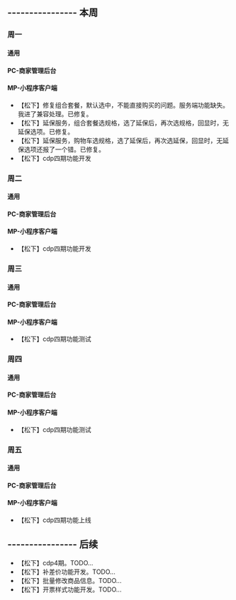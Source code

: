 ## ---------------- 本周

### 周一
#### 通用
#### PC-商家管理后台
#### MP-小程序客户端
* 【松下】修复组合套餐，默认选中，不能直接购买的问题。服务端功能缺失。我进了兼容处理。已修复。
* 【松下】延保服务，组合套餐选规格，选了延保后，再次选规格，回显时，无延保选项。已修复。
* 【松下】延保服务，购物车选规格，选了延保后，再次选延保，回显时，无延保选项还报了一个错。已修复。
* 【松下】cdp四期功能开发

### 周二
#### 通用
#### PC-商家管理后台
#### MP-小程序客户端
* 【松下】cdp四期功能开发

### 周三
#### 通用
#### PC-商家管理后台
#### MP-小程序客户端
* 【松下】cdp四期功能测试

### 周四
#### 通用
#### PC-商家管理后台
#### MP-小程序客户端
* 【松下】cdp四期功能测试

### 周五
#### 通用
#### PC-商家管理后台
#### MP-小程序客户端
* 【松下】cdp四期功能上线

## ---------------- 后续
* 【松下】cdp4期。TODO...
* 【松下】补差价功能开发。TODO...
* 【松下】批量修改商品信息。TODO...
* 【松下】开票样式功能开发。TODO...
